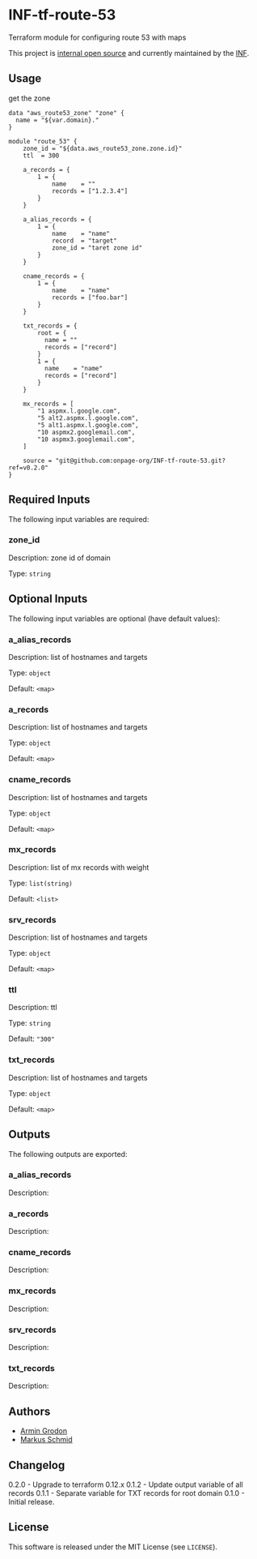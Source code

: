 # INF-tf-route-53

Terraform module for configuring route 53 with maps


This project is [internal open source](https://en.wikipedia.org/wiki/Inner_source)
and currently maintained by the [INF](https://github.com/orgs/onpage-org/teams/inf).



## Usage

get the zone
```hcl
data "aws_route53_zone" "zone" {
  name = "${var.domain}."
}
```


```hcl
module "route_53" {
    zone_id = "${data.aws_route53_zone.zone.id}"
    ttl  = 300

    a_records = {
        1 = {
            name    = ""
            records = ["1.2.3.4"]
        }
    }

    a_alias_records = {
        1 = {
            name    = "name"
            record  = "target"
            zone_id = "taret zone id"
        }
    }

    cname_records = {
        1 = {
            name    = "name"
            records = ["foo.bar"]
        }
    }

    txt_records = {
        root = {
          name = ""
          records = ["record"]
        }
        1 = {
          name    = "name"
          records = ["record"]
        }
    }

    mx_records = [
        "1 aspmx.l.google.com",
        "5 alt2.aspmx.l.google.com",
        "5 alt1.aspmx.l.google.com",
        "10 aspmx2.googlemail.com",
        "10 aspmx3.googlemail.com",
    ]

    source = "git@github.com:onpage-org/INF-tf-route-53.git?ref=v0.2.0"
}
```
<!-- BEGINNING OF PRE-COMMIT-TERRAFORM DOCS HOOK -->
## Required Inputs

The following input variables are required:

### zone\_id

Description: zone id of domain

Type: `string`

## Optional Inputs

The following input variables are optional (have default values):

### a\_alias\_records

Description: list of hostnames and targets

Type: `object`

Default: `<map>`

### a\_records

Description: list of hostnames and targets

Type: `object`

Default: `<map>`

### cname\_records

Description: list of hostnames and targets

Type: `object`

Default: `<map>`

### mx\_records

Description: list of mx records with weight

Type: `list(string)`

Default: `<list>`

### srv\_records

Description: list of hostnames and targets

Type: `object`

Default: `<map>`

### ttl

Description: ttl

Type: `string`

Default: `"300"`

### txt\_records

Description: list of hostnames and targets

Type: `object`

Default: `<map>`

## Outputs

The following outputs are exported:

### a\_alias\_records

Description:

### a\_records

Description:

### cname\_records

Description:

### mx\_records

Description:

### srv\_records

Description:

### txt\_records

Description:

<!-- END OF PRE-COMMIT-TERRAFORM DOCS HOOK -->

## Authors

- [Armin Grodon](https://github.com/x4121)
- [Markus Schmid](https://github.com/h0raz)

## Changelog

0.2.0 - Upgrade to terraform 0.12.x
0.1.2 - Update output variable of all records
0.1.1 - Separate variable for TXT records for root domain
0.1.0 - Initial release.

## License


This software is released under the MIT License (see `LICENSE`).
